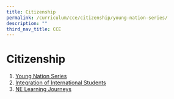 ```yaml
---
title: Citizenship
permalink: /curriculum/cce/citizenship/young-nation-series/
description: ""
third_nav_title: CCE
---
```

**Citizenship**
===============

1. [Young Nation Series](/curriculum/cce/citizenship/young-nation-series/)
2. [Integration of International Students](/curriculum/cce/citizenship/ne-learning-journeys/)
3. [NE Learning Journeys](/curriculum/cce/citizenship/ne-learning-journeys/)